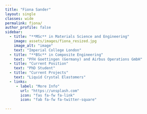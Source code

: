 ```yaml
---
title: "Fiona Sander"
layout: single
classes: wide
permalink: fiona/
author_profile: false
sidebar:
  - title: "**MSc** in Materials Science and Engineering"
    image: assets/images/fiona_resized.jpg
    image_alt: "image"
    text: "Imperial College London"
  - title: "**BSc** in Composite Engineering"
    text: "PFH Goettingen (Germany) and Airbus Operations GmbH"
  - title: "Current Position"
    text: "PhD Student"
  - title: "Current Projects"
    text: "Liquid Crystal Elastomers"
  - links:
     - label: "More Info"
       url: "https://unsplash.com"
       icon: "fas fa-fw fa-link"
       icon: "fab fa-fw fa-twitter-square"
    
---
```

